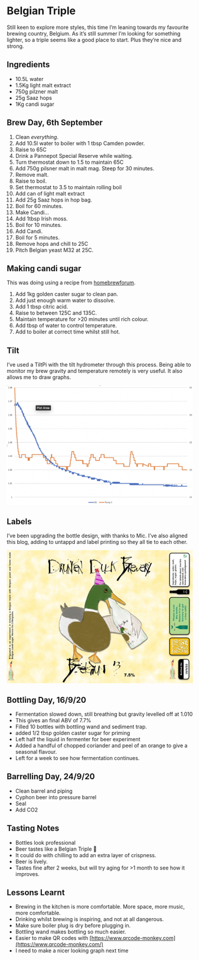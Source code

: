 # Belgian Triple

Still keen to explore more styles, this time I’m leaning towards my favourite brewing country, Belgium. As it’s still summer I’m looking for something lighter, so a triple seems like a good place to start. Plus they’re nice and strong.



## Ingredients

- 10.5L water
- 1.5Kg light malt extract
- 750g pilzner malt
- 25g Saaz hops
- 1Kg candi sugar

## Brew Day, 6th September

1. Clean *everything*.
2. Add 10.5l water to boiler with 1 tbsp Camden powder.
3. Raise to 65C
4. Drink a Pannepot Special Reserve while waiting.
5. Turn thermostat down to 1.5 to maintain 65C
6. Add 750g pilsner malt in malt mag. Steep for 30 minutes.
7. Remove malt.
8. Raise to boil.
9. Set thermostat to 3.5 to maintain rolling boil
10. Add can of light malt extract
11. Add 25g Saaz hops in hop bag.
12. Boil for 60 minutes.
13. Make Candi…
14. Add 1tbsp Irish moss.
15. Boil for 10 minutes.
16. Add Candi.
17. Boil for 5 minutes.
18. Remove hops and chill to 25C
19. Pitch Belgian yeast M32 at 25C.

## Making candi sugar

This was doing using a recipe from [homebrewforum](https://www.thehomebrewforum.co.uk/threads/how-to-make-belgian-candi-syrup.12754/).

1. Add 1kg golden caster sugar to clean pan.
2. Add just enough warm water to dissolve.
3. Add 1 tbsp citric acid.
4. Raise to between 125C and 135C.
5. Maintain temperature for >20 minutes until rich colour.
6. Add tbsp of water to control temperature.
7. Add to boiler at correct time whilst still hot.

## Tilt

I’ve used a TiltPi with the tilt hydrometer through this process. Being able to monitor my brew gravity and temperature remotely is very useful. It also allows me to draw graphs.

![img](brew6graph.png)

## Labels

I’ve been upgrading the bottle design, with thanks to Mic. I’ve also aligned this blog, adding to untappd and label printing so they all tie to each other.

![img](brew6label.jpg)

## Bottling Day, 16/9/20

- Fermentation slowed down, still breathing but gravity levelled off at 1.010
- This gives an final ABV of 7.7%
- Filled 10 bottles with bottling wand and sediment trap.
- added 1/2 tbsp golden caster sugar for priming
- Left half the liquid in fermenter for beer experiment
- Added a handful of chopped coriander and peel of an orange to give a seasonal flavour.
- Left for a week to see how fermentation continues.

## Barrelling Day, 24/9/20

- Clean barrel and piping
- Cyphon beer into pressure barrel
- Seal
- Add CO2

## Tasting Notes

- Bottles look professional
- Beer tastes like a Belgian Triple 🙂
- It could do with chilling to add an extra layer of crispness.
- Beer is lively.
- Tastes fine after 2 weeks, but will try aging for >1 month to see how it improves. 

## Lessons Learnt

- Brewing in the kitchen is more comfortable. More space, more music, more comfortable.
- Drinking whilst brewing is inspiring, and not at all dangerous.
- Make sure boiler plug is dry before plugging in.
- Bottling wand makes bottling so much easier.
- Easier to make QR codes with [https://www.qrcode-monkey.com](https://www.qrcode-monkey.com/)
- I need to make a nicer looking graph next time